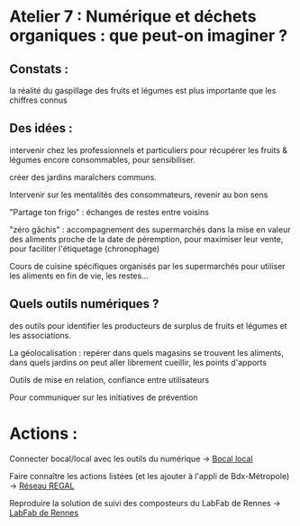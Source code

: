 # Atelier 7 : Numérique et déchets organiques : que peut-on imaginer ?

## Constats :

la réalité du gaspillage des fruits et légumes est plus importante que les chiffres connus

## Des idées : 

intervenir chez les professionnels et particuliers pour récupérer les fruits & légumes encore consommables, pour sensibiliser.

créer des jardins maraîchers communs.

Intervenir sur les mentalités des consommateurs, revenir au bon sens

"Partage ton frigo" : échanges de restes entre voisins

"zéro gâchis" : accompagnement des supermarchés dans la mise en valeur des aliments proche de la date de péremption, pour maximiser leur vente, pour faciliter l'étiquetage (chronophage)

Cours de cuisine spécifiques organisés par les supermarchés pour utiliser les aliments en fin de vie, les restes...

## Quels outils numériques ?

des outils pour identifier les producteurs de surplus de fruits et légumes et les associations.

La géolocalisation : repérer dans quels magasins se trouvent les aliments, dans quels jardins on peut aller librement cueillir, les points d'apports

Outils de mise en relation, confiance entre utilisateurs

Pour communiquer sur les initiatives de prévention

# Actions :

Connecter bocal/local avec les outils du numérique
-> [Bocal local](https://fr-fr.facebook.com/lebocallocal)

Faire connaître les actions listées (et les ajouter à l'appli de Bdx-Métropole)
-> [Réseau REGAL](http://www.reseau-regal-aquitaine.org/)

Reproduire la solution de suivi des composteurs du LabFab de Rennes
-> [LabFab de Rennes](http://www.labfab.fr/portfolio/)
